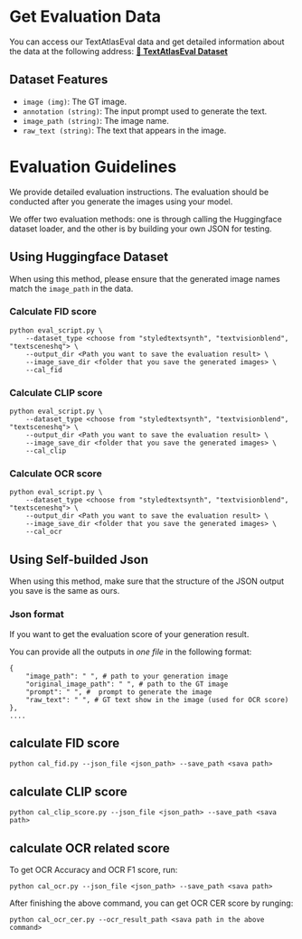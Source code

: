 # Get Evaluation Data
You can access our TextAtlasEval data and get detailed information about the data at the following address: [**🤗 TextAtlasEval Dataset**](https://huggingface.co/datasets/CSU-JPG/TextAtlasEval)


## Dataset Features

* `image (img)`: The GT image.
* `annotation (string)`: The input prompt used to generate the text.
* `image_path (string)`: The image name.
* `raw_text (string)`: The text that appears in the image.



# Evaluation Guidelines

We provide detailed evaluation instructions.
The evaluation should be conducted after you generate the images using your model.

We offer two evaluation methods: one is through calling the Huggingface dataset loader, and the other is by building your own JSON for testing.

## Using Huggingface Dataset
When using this method, please ensure that the generated image names match the `image_path` in the data.

### Calculate FID score

```
python eval_script.py \
    --dataset_type <choose from "styledtextsynth", "textvisionblend", "textsceneshq"> \
    --output_dir <Path you want to save the evaluation result> \
    --image_save_dir <folder that you save the generated images> \
    --cal_fid
```


### Calculate CLIP score

```
python eval_script.py \
    --dataset_type <choose from "styledtextsynth", "textvisionblend", "textsceneshq"> \
    --output_dir <Path you want to save the evaluation result> \
    --image_save_dir <folder that you save the generated images> \
    --cal_clip
```


### Calculate OCR score

```
python eval_script.py \
    --dataset_type <choose from "styledtextsynth", "textvisionblend", "textsceneshq"> \
    --output_dir <Path you want to save the evaluation result> \
    --image_save_dir <folder that you save the generated images> \
    --cal_ocr
```



## Using Self-builded Json
When using this method, make sure that the structure of the JSON output you save is the same as ours.
### Json format
If you want to get the evaluation score of your generation result.

You can provide all the outputs in *one file* in the following format:

```
{
    "image_path": " ", # path to your generation image
    "original_image_path": " ", # path to the GT image
    "prompt": " ", #  prompt to generate the image
    "raw_text": " ", # GT text show in the image (used for OCR score)
},
....
```
## calculate FID score

```
python cal_fid.py --json_file <json_path> --save_path <sava path>
```
## calculate CLIP score

```
python cal_clip_score.py --json_file <json_path> --save_path <sava path>
```

## calculate OCR related score

To get OCR Accuracy and OCR F1 score, run:
```
python cal_ocr.py --json_file <json_path> --save_path <sava path>
```
After finishing the above command, you can get OCR CER score by runging:
```
python cal_ocr_cer.py --ocr_result_path <sava path in the above command>
```
